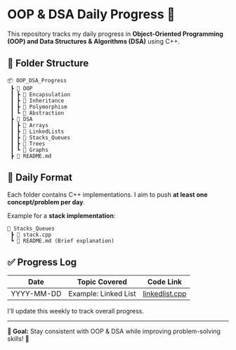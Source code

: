 # OOP & DSA Daily Progress 🚀

This repository tracks my daily progress in **Object-Oriented Programming (OOP) and Data Structures & Algorithms (DSA)** using C++.

## 📂 Folder Structure
```
📦 OOP_DSA_Progress
 ┣ 📂 OOP
 ┃ ┣ 📂 Encapsulation
 ┃ ┣ 📂 Inheritance
 ┃ ┣ 📂 Polymorphism
 ┃ ┗ 📂 Abstraction
 ┣ 📂 DSA
 ┃ ┣ 📂 Arrays
 ┃ ┣ 📂 LinkedLists
 ┃ ┣ 📂 Stacks_Queues
 ┃ ┣ 📂 Trees
 ┃ ┗ 📂 Graphs
 ┣ 📜 README.md
```

## 📌 Daily Format
Each folder contains C++ implementations. I aim to push **at least one concept/problem per day**.

Example for a **stack implementation**:
```
📂 Stacks_Queues
 ┣ 📜 stack.cpp
 ┗ 📜 README.md (Brief explanation)
```

## ✅ Progress Log
| Date       | Topic Covered        | Code Link |
|------------|----------------------|-----------|
| YYYY-MM-DD | Example: Linked List | [linkedlist.cpp](DSA/LinkedLists/linkedlist.cpp) |

I'll update this weekly to track overall progress.

---
**📌 Goal:** Stay consistent with OOP & DSA while improving problem-solving skills! 🚀
